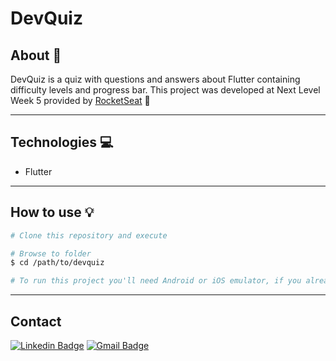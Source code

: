 # DevQuiz

## About 📰

DevQuiz is a quiz with questions and answers about Flutter containing difficulty levels and progress bar. This project was developed at Next Level Week 5 provided by <a href="https://www.rocketseat.com.br">RocketSeat<a> 🚀

------

## Technologies 💻

- Flutter

------

## How to use 💡

```bash
# Clone this repository and execute

# Browse to folder 
$ cd /path/to/devquiz 

# To run this project you'll need Android or iOS emulator, if you already have them, you can simply run in your IDE

```
------

## Contact

[![Linkedin Badge](https://img.shields.io/badge/-Jardel-blue?style=flat-square&logo=Linkedin&logoColor=white&link=https://www.linkedin.com/in/jardel-urban-906519199/)](https://www.linkedin.com/in/jardel-urban-906519199/)
[![Gmail Badge](https://img.shields.io/badge/-jardelurban3@gmail.com-c14438?style=flat-square&logo=Gmail&logoColor=white&link=mailto:jardelurban3@gmail.com)](mailto:jardelurban3@gmail.com)
